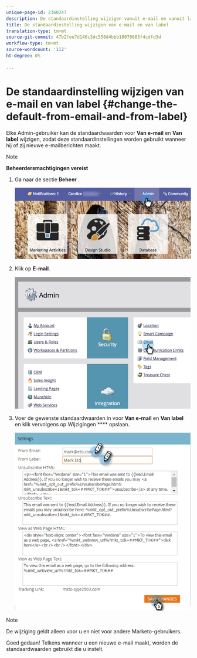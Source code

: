 ```yaml
---
unique-page-id: 2360247
description: De standaardinstelling wijzigen vanuit e-mail en vanuit label - Marketo Docs - Productdocumentatie
title: De standaardinstelling wijzigen van e-mail en van label
translation-type: tm+mt
source-git-commit: 47b2fee7d146c3dc558d4bbb10070683f4cdfd3d
workflow-type: tm+mt
source-wordcount: '112'
ht-degree: 0%

---
```



# De standaardinstelling wijzigen van e-mail en van label {#change-the-default-from-email-and-from-label}

Elke Admin-gebruiker kan de standaardwaarden voor **Van e-mail** en **Van label** wijzigen, zodat deze standaardinstellingen worden gebruikt wanneer hij of zij nieuwe e-mailberichten maakt.

>[!NOTE]
>
>**Beheerdersmachtigingen vereist**

1. Ga naar de sectie **Beheer** .

   ![](assets/adminhand.png)

1. Klik op **E-mail**.

   ![](assets/image2014-9-18-16-3a27-3a19.png)

1. Voer de gewenste standaardwaarden in voor **Van e-mail** en **Van label** en klik vervolgens op Wijzigingen **** opslaan.

   ![](assets/change-default-hands.png)

>[!NOTE]
>
>De wijziging geldt alleen voor u en niet voor andere Marketo-gebruikers.

Goed gedaan! Telkens wanneer u een nieuwe e-mail maakt, worden de standaardwaarden gebruikt die u instelt.